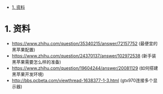 


<!-- TOC -->

- [1. 资料](#1-资料)

<!-- /TOC -->



<a id="markdown-1-资料" name="1-资料"></a>
# 1. 资料

* https://www.zhihu.com/question/35340215/answer/72157752 (最便宜的黑苹果配置)
* https://www.zhihu.com/question/24370137/answer/102972538 (新手装黑苹果需要怎么样的准备)
* https://www.zhihu.com/question/19604244/answer/20081129 (如何搭建黑苹果开发环境)
* http://bbs.pcbeta.com/viewthread-1638377-1-3.html (gtx970连接多个显示器)
